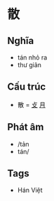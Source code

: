# 散

## Nghĩa

* tán nhỏ ra
* thư giãn

## Cấu trúc
* 散 = [攴](攴.md) [月](月.md)

## Phát âm

* /tản
* tán/

## Tags
* Hán Việt

<script>window.HANZI_FIELD='散';</script>
